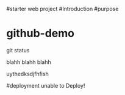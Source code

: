 #starter web project
#Introduction
#purpose
# github-demo

git status

blahh blahh blahh


uythedksdjfhfish


#deployment
unable to Deploy!
